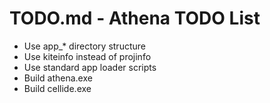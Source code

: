 # TODO.md - Athena TODO List

* Use app_* directory structure
* Use kiteinfo instead of projinfo
* Use standard app loader scripts
* Build athena.exe
* Build cellide.exe
